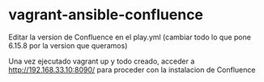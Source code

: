 # vagrant-ansible-confluence

Editar la version de Confluence en el play.yml (cambiar todo lo que pone 6.15.8 por la version que queramos)

Una vez ejecutado vagrant up y todo creado, acceder a http://192.168.33.10:8090/ para proceder con la instalacion de Confluence

